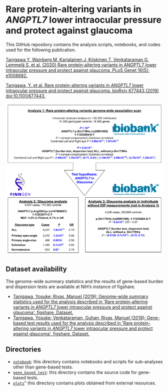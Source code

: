 # Rare protein-altering variants in _ANGPTL7_ lower intraocular pressure and protect against glaucoma

This GitHub repository contains the analysis scripts, notebooks, and codes used for the following publication.


[Tanigawa Y, Wainberg M, Karjalainen J, Kiiskinen T, Venkataraman G, Lemmelä S, et al. (2020) Rare protein-altering variants in ANGPTL7 lower intraocular pressure and protect against glaucoma. PLoS Genet 16(5): e1008682.](https://doi.org/10.1371/journal.pgen.1008682)


[Tanigawa, Y. et al. Rare protein-altering variants in _ANGPTL7_ lower intraocular pressure and protect against glaucoma. bioRxiv 677443 (2019) doi:10.1101/677443.](https://doi.org/10.1101/677443)

![Fig 1](/plots/Fig1/Fig1.png)

## Dataset availability

The genome-wide summary statistics and the results of gene-based burden and dispersion tests are available at NIH’s instance of figshare.

- [Tanigawa, Yosuke; Rivas, Manuel (2019): Genome-wide summary statistics used for the analysis described in 'Rare protein-altering variants in _ANGPTL7_ lower intraocular pressure and protect against glaucoma'. figshare. Dataset.](https://doi.org/10.35092/yhjc.11368022)
- [Tanigawa, Yosuke; Venkataraman, Guhan; Rivas, Manuel (2019): Gene-based test results used for the analysis described in 'Rare protein-altering variants in _ANGPTL7_ lower intraocular pressure and protect against glaucoma'. figshare. Dataset.](https://doi.org/10.35092/yhjc.11369166)

## Directories

- [`notebook`](https://github.com/rivas-lab/ANGPTL7/tree/master/notebook): this directory contains notebooks and scripts for sub-analyses other than gene-based tests.
- [`gene_based_test`](https://github.com/rivas-lab/ANGPTL7/tree/master/gene_based_test): this directory contains the source code for gene-based tests.
- [`plots`](https://github.com/rivas-lab/ANGPTL7/tree/master/plots)" this directory contains plots obtained from external resources.
